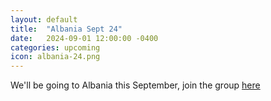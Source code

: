```yaml
---
layout: default
title:  "Albania Sept 24"
date:   2024-09-01 12:00:00 -0400
categories: upcoming
icon: albania-24.png
---
```

We'll be going to Albania this September, join the group <a href="https://chat.whatsapp.com/HAl9UoVLYJ3AygZuaAewOT"> here</a>